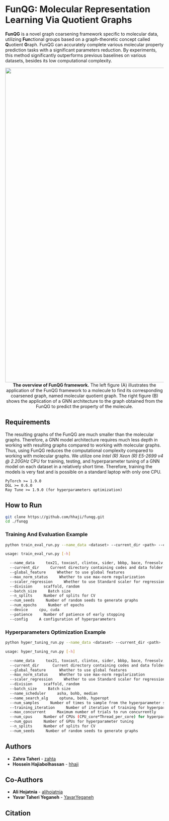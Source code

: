 # FunQG: Molecular Representation Learning Via Quotient Graphs

**FunQG** is a novel graph coarsening framework specific to molecular data, utilizing **Fun**ctional groups based on a graph-theoretic concept called **Q**uotient **G**raph. FunQG can accurately complete various molecular property prediction tasks with a significant parameters reduction. By experiments, this method significantly outperforms previous baselines on various datasets, besides its low computational complexity.

<p align="center">
   <img  src=https://github.com/zahta/funqg/blob/main/data/funqg.png?raw=true width="1000"/>
<b>The overview of FunQG framework.</b> The left figure (A) illustrates the application of the FunQG framework to a molecule to find its corresponding coarsened graph, named molecular quotient graph. The right figure (B) shows the application of a GNN architecture to the graph obtained from the FunQG to predict the property of the molecule.   
</p>

## Requirements 
The resulting graphs of the FunQG are much smaller than the molecular graphs. Therefore, a GNN model architecture requires much less depth in working with resulting graphs compared to working with molecular graphs. Thus, using FunQG reduces the computational complexity compared to working with molecular graphs. We utilize one *Intel (R) Xeon (R) E5-2699 v4 @ 2.20GHz* CPU for training, testing, and hyperparameter tuning of a GNN model on each dataset in a relatively short time. Therefore, training the models is very fast and is possible on a standard laptop with only one CPU.

```
PyTorch >= 1.9.0
DGL >= 0.6.0
Ray Tune >= 1.9.0 (for hyperparameters optimization)
```

## How to Run

```sh
git clone https://github.com/hhaji/funqg.git
cd ./funqg
```

### Training And Evaluation Example
```sh
python train_eval_run.py --name_data <dataset> --current_dir <path> --config <config>

usage: train_eval_run.py [-h] 

  --name_data     tox21, toxcast, clintox, sider, bbbp, bace, freesolv, esol, lipo
  --current_dir     Current directory containing codes and data folder
  --global_feature     Whether to use global features
  --max_norm_status     Whether to use max-norm regularization
  --scaler_regression     Whether to use Standard scaler for regression tasks
  --division     scaffold, random
  --batch_size     Batch size
  --n_splits     Number of splits for CV
  --num_seeds     Number of random seeds to generate graphs
  --num_epochs     Number of epochs
  --device     cpu, cuda
  --patience     Number of patience of early stopping
  --config     A configuration of hyperparameters
```

### Hyperparameters Optimization Example
```sh
python hyper_tuning_run.py --name_data <dataset> --current_dir <path>

usage: hyper_tuning_run.py [-h] 

  --name_data     tox21, toxcast, clintox, sider, bbbp, bace, freesolv, esol, lipo
  --current_dir      Current directory containing codes and data folder
  --global_feature      Whether to use global features
  --max_norm_status     Whether to use max-norm regularization
  --scaler_regression     Whether to use Standard scaler for regression tasks
  --division     scaffold, random
  --batch_size     Batch size
  --name_scheduler     asha, bohb, median
  --name_search_alg     optuna, bohb, hyperopt
  --num_samples     Number of times to sample from the hyperparameter space
  --training_iteration     Number of iteration of training for hyperparameter tuning
  --max_concurrent     Maximum number of trials to run concurrently
  --num_cpus     Number of CPUs (CPU_core*Thread_per_core) for hyperparameter tuning
  --num_gpus     Number of GPUs for hyperparameter tuning
  --n_splits     Number of splits for CV
  --num_seeds     Number of random seeds to generate graphs
```

## Authors
- **Zahra Taheri** - [zahta](https://github.com/zahta)
- **Hossein Hajiabolhassan** - [hhaji](https://github.com/hhaji)

## Co-Authors
- **Ali Hojatnia** - [alihojatnia](https://github.com/alihojatnia)
- **Yavar Taheri Yeganeh** - [YavarYeganeh](https://github.com/YavarYeganeh)

## Citation


